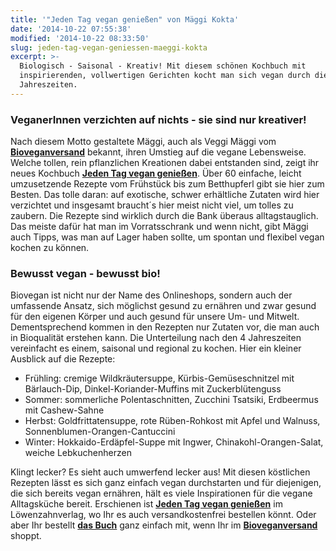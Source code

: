 ```yaml
---
title: '"Jeden Tag vegan genießen" von Mäggi Kokta'
date: '2014-10-22 07:55:38'
modified: '2014-10-22 08:33:50'
slug: jeden-tag-vegan-geniessen-maeggi-kokta
excerpt: >-
  Biologisch - Saisonal - Kreativ! Mit diesem schönen Kochbuch mit
  inspirierenden, vollwertigen Gerichten kocht man sich vegan durch die 4
  Jahreszeiten.
---
```


### VeganerInnen verzichten auf nichts - sie sind nur kreativer!

Nach diesem Motto gestaltete Mäggi, auch als Veggi Mäggi vom **[Bioveganversand](http://www.bioveganversand.at/index.php)** bekannt, ihren Umstieg auf die vegane Lebensweise. Welche tollen, rein pflanzlichen Kreationen dabei entstanden sind, zeigt ihr neues Kochbuch [**Jeden Tag vegan genießen**](http://loewenzahn.at/page.cfm?vpath=themen/buchdetail&titnr=2551). Über 60 einfache, leicht umzusetzende Rezepte vom Frühstück bis zum Betthupferl gibt sie hier zum Besten. Das tolle daran: auf exotische, schwer erhältliche Zutaten wird hier verzichtet und insgesamt braucht´s hier meist nicht viel, um tolles zu zaubern. Die Rezepte sind wirklich durch die Bank überaus alltagstauglich. Das meiste dafür hat man im Vorratsschrank und wenn nicht, gibt Mäggi auch Tipps, was man auf Lager haben sollte, um spontan und flexibel vegan kochen zu können.

### Bewusst vegan - bewusst bio!

Biovegan ist nicht nur der Name des Onlineshops, sondern auch der umfassende Ansatz, sich möglichst gesund zu ernähren und zwar gesund für den eigenen Körper und auch gesund für unsere Um- und Mitwelt. Dementsprechend kommen in den Rezepten nur Zutaten vor, die man auch in Bioqualität erstehen kann. Die Unterteilung nach den 4 Jahreszeiten vereinfacht es einem, saisonal und regional zu kochen. Hier ein kleiner Ausblick auf die Rezepte:

*   Frühling: cremige Wildkräutersuppe, Kürbis-Gemüseschnitzel mit Bärlauch-Dip, Dinkel-Koriander-Muffins mit Zuckerblütenguss
*   Sommer: sommerliche Polentaschnitten, Zucchini Tsatsiki, Erdbeermus mit Cashew-Sahne
*   Herbst: Goldfrittatensuppe, rote Rüben-Rohkost mit Apfel und Walnuss, Sonnenblumen-Orangen-Cantuccini
*   Winter: Hokkaido-Erdäpfel-Suppe mit Ingwer, Chinakohl-Orangen-Salat, weiche Lebkuchenherzen

Klingt lecker? Es sieht auch umwerfend lecker aus! Mit diesen köstlichen Rezepten lässt es sich ganz einfach vegan durchstarten und für diejenigen, die sich bereits vegan ernähren, hält es viele Inspirationen für die vegane Alltagsküche bereit. Erschienen ist [**Jeden Tag vegan genießen**](http://loewenzahn.at/page.cfm?vpath=themen/buchdetail&titnr=2551) im Löwenzahnverlag, wo Ihr es auch versandkostenfrei bestellen könnt. Oder aber Ihr bestellt [**das Buch**](http://www.bioveganversand.at/Neu-im-Sortiment/Jeden-Tag-vegan-geniessen--Maeggi-Kokta.html) ganz einfach mit, wenn Ihr im [**Bioveganversand**](http://www.bioveganversand.at/index.php) shoppt.
